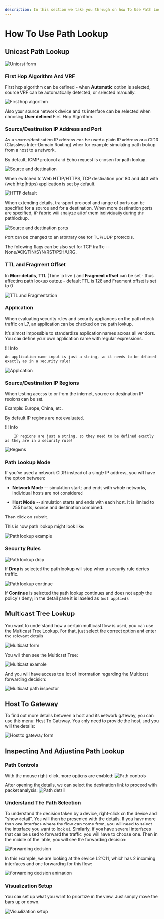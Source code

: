 ```yaml
---
description: In this section we take you through on how To Use Path Look-Up.
---
```


# How To Use Path Lookup

## Unicast Path Lookup

![Unicast form](pathlookup/unicast.png)

### First Hop Algorithm And VRF
First hop algorithm can be defined - when **Automatic** option is selected,
source VRF can be automatically detected, or selected manually.

![First hop algorithm](pathlookup/first_hop_algorithm.png)


Also your source network device and its interface can be selected when choosing
**User defined** First Hop Algorithm.

### Source/Destination IP Address and Port

As a source/destination IP address can be used a plain IP address or a CIDR (Classless Inter-Domain Routing) when for example simulating path lookup from a host to a network.

By default, ICMP protocol and Echo request is chosen for path lookup.

![Source and destination](pathlookup/pathlookup_src_dst.jpeg)

When switched to Web HTTP/HTTPS, TCP destination port 80 and 443 with (web|http|https) application is set by default.

![HTTP default](pathlookup/pathlookup_http_default.jpeg)

When extending details, transport protocol and range of ports can be specified for a source and for a destination. When more destination ports are specified, IP Fabric will analyze all of them individually during the pathlookup.

![Source and destination ports](pathlookup/pathlookup_src_dst_port.png)

Port can be changed to an arbitrary one for TCP/UDP protocols.

The following flags can be also set for TCP traffic -- None/ACK/FIN/SYN/RST/PSH/URG.

### TTL and Fragment Offset

In **More details**, **TTL** (Time to live ) and **Fragment offset** can be set - thus affecting path lookup output - default TTL is 128 and Fragment offset is set to 0

![TTL and Fragmentation](pathlookup/pathlookup_ttl_fragment.png)

### Application

When evaluating security rules and security appliances on the path check traffic on L7, an application can be checked on the path lookup.

It’s almost impossible to standardize application names across all vendors. You can define your own application name with regular expressions.


!!! Info

	An application name input is just a string, so it needs to be defined exactly as in a security rule!

![Application](pathlookup/pathlookup_application.png)

### Source/Destination IP Regions

When testing access to or from the internet, source or destination IP regions can be set.

Example: Europe, China, etc.

By default IP regions are not evaluated.

!!! Info

        IP regions are just a string, so they need to be defined exactly as they are in a security rule!

![Regions](pathlookup/pathlookup_src_dst_regions.png)

### Path Lookup Mode

If you’ve used a network CIDR instead of a single IP address, you will have the option between:

- **Network Mode** -- simulation starts and ends with whole networks,
individual hosts are not considered

- **Host Mode** -- simulation starts and ends with each host. It is
limited to 255 hosts, source and destination combined.

Then click on submit.

This is how path lookup might look like:

![Path lookup example](pathlookup/example.png)

### Security Rules

![Path lookup drop](pathlookup/pathlookup_drop.png)

If **Drop** is selected the path lookup will stop when a security rule denies
traffic.

![Path lookup continue](pathlookup/pathlookup_continue.png)

If **Continue** is selected the path lookup continues and does not apply the 
policy's deny; in the detail pane it is labeled as `(not applied)`.

## Multicast Tree Lookup

You want to understand how a certain multicast flow is used, you can use
the Multicast Tree Lookup. For that, just select the correct option and
enter the relevant details

![Multicast form](pathlookup/multicast.png)

You will then see the Multicast Tree:

![Multicast example](pathlookup/multicast_example.png)

And you will have access to a lot of information regarding the Multicast
forwarding decision:

![Multicast path inspector](pathlookup/multicast_path_inspector.png)

## Host To Gateway

To find out more details between a host and its network gateway, you can
use this menu: Host To Gateway. You only need to provide the host, and
you will the details:

![Host to gateway form](pathlookup/host_to_gw.png)

## Inspecting And Adjusting Path Lookup

### Path Controls

With the mouse right-click, more options are enabled:
![Path controls](pathlookup/path_controls.png)

After opening the details, we can select the destination link to proceed with packet analysis:
![Path detail](pathlookup/path_detail.png)

### Understand The Path Selection

To understand the decision taken by a device, right-click on the device
and "show detail". You will then be presented with the details. If you
have more than one interface where the flow can come from, you will need
to select the interface you want to look at. Similarly, if you have
several interfaces that can be used to forward the traffic, you will
have to choose one. Then in the middle of the table, you will see the
forwarding decision:

![Forwarding decision](pathlookup/forwarding_decision.png)

In this example, we are looking at the device L21C11, which has 2
incoming interfaces and one forwarding for this flow:

![Forwarding decision animation](pathlookup/forwarding_decision_animation.gif)

### Visualization Setup

You can set up what you want to prioritize in the view. Just simply move
the bars up or down.

![Visualization setup](pathlookup/visualization_setup_movable.png)
